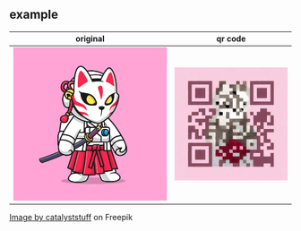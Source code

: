 ## example
|original|qr code|
|:-:|:-:|
|![](test/test.jpg)|![](test/test.result.png)|

<a href="https://www.freepik.com/free-vector/cute-astronaut-samurai-with-kitsune-mask-katana-sword-cartoon-vector-icon-illustration-science_62104451.htm#query=anime&position=5&from_view=keyword&track=sph">Image by catalyststuff</a> on Freepik